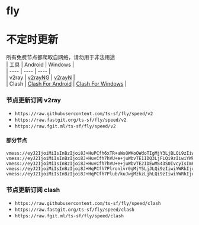 # fly
# 不定时更新
所有免费节点都爬取自网络，请勿用于非法用途  
|  工具  | Android  | Windows  |  
|  ----  | ----   | ----  |  
| v2ray  | [v2rayNG](https://github.com/2dust/v2rayNG/releases) | [v2rayN](https://github.com/2dust/v2rayN/releases) |  
| Clash  | [Clash For Android](https://github.com/Kr328/ClashForAndroid/releases) | [Clash For Windows](https://github.com/Fndroid/clash_for_windows_pkg/releases) | 
  
### 节点更新订阅  v2ray
- `https://raw.githubusercontent.com/ts-sf/fly/speed/v2`  
- `https://raw.fastgit.org/ts-sf/fly/speed/v2`  
- `https://raw.fgit.ml/ts-sf/fly/speed/v2`  
#### 部分节点  
``` 
vmess://eyJ2IjoiMiIsInBzIjoi8J+HuPCfh6xTR+aWsOWKoOWdoTIgMjY3LjBLQi9zIiwiYWRkIjoiMTk0LjIzMy45NS4xODAiLCJwb3J0IjoiODAiLCJpZCI6IjAzNGY3ZTg4LTU2MWEtNGZiOS1iOTE3LTRhYjMzNDNiNjc1NSIsImFpZCI6IjAiLCJzY3kiOiJhdXRvIiwibmV0Ijoid3MiLCJ0eXBlIjoibm9uZSIsImhvc3QiOiIxOTQuMjMzLjk1LjE4MCIsInBhdGgiOiIvdm1lc3MvIiwidGxzIjoiIiwic25pIjoiIiwidGVzdF9uYW1lIjoiU0fmlrDliqDlnaEyIn0=
vmess://eyJ2IjoiMiIsInBzIjoi8J+HuvCfh7hVU+e+juWbvTE1IDQ3LjFLQi9zIiwiYWRkIjoiMTA0LjMxLjE2LjEyOCIsInBvcnQiOiI4MCIsImlkIjoiMjcwYzMwMWEtN2RiNi00MTY0LWEwZmQtZDEyNGFiNmE5NGRhIiwiYWlkIjoiMCIsInNjeSI6ImF1dG8iLCJuZXQiOiJ3cyIsInR5cGUiOiIiLCJob3N0IjoiZ2Iydm0uY2RuLTAzLmxpdmUiLCJwYXRoIjoiL0Bob3BldjJyYXksQGhvcGV2MnJheSxAaG9wZXYycmF5IiwidGxzIjoiIiwic25pIjoiIiwidGVzdF9uYW1lIjoiVVPnvo7lm70xNSJ9
vmess://eyJ2IjoiMiIsInBzIjoi8J+HuvCfh7hVU+e+juWbvTE2IDEwMS43S0IvcyIsImFkZCI6IjQ1LjE5OS4xMzguMjIyIiwicG9ydCI6IjMwMDAwIiwiaWQiOiI0ZWMwYWU2Mi1kZTA5LTQwMjktOTA0YS0wMzEzZDQ2MjhlY2YiLCJhaWQiOiI2NCIsInNjeSI6ImF1dG8iLCJuZXQiOiJ3cyIsInR5cGUiOiJub25lIiwiaG9zdCI6Ind3dy4xOTIyOTM2Mi54eXoiLCJwYXRoIjoiL3BhdGgvMTY5NjI1MTY5MzA0OCIsInRscyI6InRscyIsInNuaSI6IiIsInRlc3RfbmFtZSI6IlVT576O5Zu9MTYifQ==
vmess://eyJ2IjoiMiIsInBzIjoi8J+HqPCfh7Plronlvr0gMjY5LjJLQi9zIiwiYWRkIjoiMTEyLjI5Ljk0LjIyIiwicG9ydCI6IjUzNzM3IiwiaWQiOiI0MTgwNDhhZi1hMjkzLTRiOTktOWIwYy05OGNhMzU4MGRkMjQiLCJhaWQiOiI2NCIsInNjeSI6ImF1dG8iLCJuZXQiOiJ0Y3AiLCJ0eXBlIjoibm9uZSIsImhvc3QiOiIiLCJwYXRoIjoiLyIsInRscyI6IiIsInNuaSI6IiIsInRlc3RfbmFtZSI6IvCfh6jwn4ez5a6J5b69In0=
vmess://eyJ2IjoiMiIsInBzIjoi8J+HqPCfh7Plub/kuJwgMzkzLjhLQi9zIiwiYWRkIjoiMTgzLjIzOC4yMDIuMTczIiwicG9ydCI6IjUxOTA0IiwiaWQiOiI0MTgwNDhhZi1hMjkzLTRiOTktOWIwYy05OGNhMzU4MGRkMjQiLCJhaWQiOiI2NCIsInNjeSI6ImF1dG8iLCJuZXQiOiJ0Y3AiLCJ0eXBlIjoibm9uZSIsImhvc3QiOiIiLCJwYXRoIjoiLyIsInRscyI6IiIsInNuaSI6IiIsInRlc3RfbmFtZSI6IvCfh6jwn4ez5bm/5LicIn0=
```
### 节点更新订阅  clash
- `https://raw.githubusercontent.com/ts-sf/fly/speed/clash`  
- `https://raw.fastgit.org/ts-sf/fly/speed/clash`  
- `https://raw.fgit.ml/ts-sf/fly/speed/clash`  


